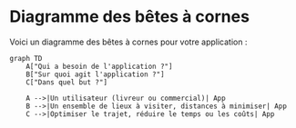 # Diagramme des bêtes à cornes

Voici un diagramme des bêtes à cornes pour votre application :

```mermaid
graph TD
    A["Qui a besoin de l'application ?"]
    B["Sur quoi agit l'application ?"]
    C["Dans quel but ?"]

    A -->|Un utilisateur (livreur ou commercial)| App
    B -->|Un ensemble de lieux à visiter, distances à minimiser| App
    C -->|Optimiser le trajet, réduire le temps ou les coûts| App
